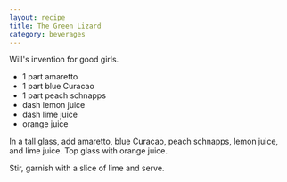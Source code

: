 ```yaml
---
layout: recipe
title: The Green Lizard
category: beverages
---
```

Will's invention for good girls.

- 1 part amaretto
- 1 part blue Curacao
- 1 part peach schnapps
- dash lemon juice
- dash lime juice
- orange juice

In a tall glass, add amaretto, blue Curacao, peach schnapps, lemon juice, and lime juice. Top glass with orange juice. 

Stir, garnish with a slice of lime and serve.
